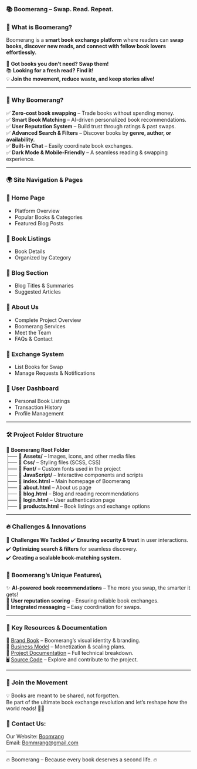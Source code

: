 ### 📚 Boomerang – Swap. Read. Repeat.
### 🌟 What is Boomerang?
Boomerang is a **smart book exchange platform** where readers can **swap books, discover new reads, and connect with fellow book lovers effortlessly.**

📖 **Got books you don’t need? Swap them!**\
📚 **Looking for a fresh read? Find it!**\
💡 **Join the movement, reduce waste, and keep stories alive!**
_______________________________________________________
### 🚀 Why Boomerang?
✅ **Zero-cost book swapping** – Trade books without spending money.\
✅ **Smart Book Matching** – AI-driven personalized book recommendations.\
✅ **User Reputation System** – Build trust through ratings & past swaps.\
✅ **Advanced Search & Filters** – Discover books by **genre, author, or availability.**\
✅ **Built-in Chat** – Easily coordinate book exchanges.\
✅ **Dark Mode & Mobile-Friendly** – A seamless reading & swapping experience.
_______________________________________________________
### 🌍 Site Navigation & Pages
### 📌 Home Page
  * Platform Overview
  * Popular Books & Categories
  * Featured Blog Posts

### 📌 Book Listings
* Book Details
* Organized by Category

### 📌 Blog Section
* Blog Titles & Summaries
* Suggested Articles

### 📌 About Us
* Complete Project Overview
* Boomerang Services
* Meet the Team
* FAQs & Contact

### 📌 Exchange System
* List Books for Swap
* Manage Requests & Notifications

### 📌 User Dashboard
* Personal Book Listings
* Transaction History
* Profile Management
_______________________________________________________
### 🛠️ Project Folder Structure
📂 **Boomerang Root Folder**\
├── 📁 **Assets/** – Images, icons, and other media files\
├── 📁 **Css/** – Styling files (SCSS, CSS)\
├── 📁 **Font/** – Custom fonts used in the project\
├── 📁 **JavaScript/** – Interactive components and scripts\
├── 📄 **index.html** – Main homepage of Boomerang\
├── 📄 **about.html** – About us page\
├── 📄 **blog.html** – Blog and reading recommendations\
├── 📄 **login.html** – User authentication page\
├── 📄 **products.html** – Book listings and exchange options
_______________________________________________________
### 🔥 Challenges & Innovations
🚧 **Challenges We Tackled**
✔️ **Ensuring security & trust** in user interactions.\
✔️ **Optimizing search & filters** for seamless discovery.\
✔️ **Creating a scalable book-matching system.**

### 💎 Boomerang’s Unique Features\
✨ **AI-powered book recommendations** – The more you swap, the smarter it gets!\
🌟 **User reputation scoring** – Ensuring reliable book exchanges.\
💬 **Integrated messaging** – Easy coordination for swaps.
_______________________________________________________
### 🔗 Key Resources & Documentation
📜 [Brand Book](https://github.com/Reyhane-Giratmand/Boomrang/blob/main/BrandBook/Boomrang%20_Brandbook.pdf) – Boomerang’s visual identity & branding.\
📄 [Business Model](https://github.com/Reyhane-Giratmand/Boomrang/blob/main/BusinessModel/Business%20Model%20Canvas%20file.pdf) – Monetization & scaling plans.\
📘 [Project Documentation](https://github.com/Reyhane-Giratmand/Boomrang/tree/main/Documentation) – Full technical breakdown.\
🖥️ [Source Code](https://github.com/Reyhane-Giratmand/crocodile_project) – Explore and contribute to the project.
_______________________________________________________
### 🎯 Join the Movement
💡 Books are meant to be shared, not forgotten.\
Be part of the ultimate book exchange revolution and let’s reshape how the world reads! 🚀📖

### 📩 Contact Us:
Our Website: [Boomrang](https://boomrang-book.vercel.app/)\
Email: [Bommrang@gmail.com](boomrang@gmail.com)
_______________________________________________________
🔥 Boomerang – Because every book deserves a second life. 🔥




